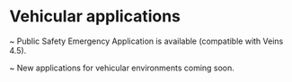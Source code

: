 # Vehicular applications

~ Public Safety Emergency Application is available (compatible with Veins 4.5).

~ New applications for vehicular environments coming soon.
